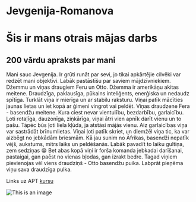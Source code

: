 # Jevgenija-Romanova
# Šis ir mans otrais mājas darbs
## 200 vārdu apraksts par mani
Mani sauc Jevgenija.
Ir grūti runāt par sevi, jo tikai apkārtējie cilvēki var redzēt mani objektīvi.
Labāk pastāstīšu par saviem mājdzīvniekiem.
Džemmu un viņas draugiem Feru un Otto.
Džemma ir amerikāņu akitas meitene. Draudzīga, paklausīga, pūkains inteliģents, enerģiska un nedaudz spītīga. Turklāt viņa ir mierīga un ar stabilu raksturu. Viņai patīk mācīties jaunas lietas un iet kopā ar ģimeni vingrot vai peldēt.
Viņas draudzene Fera  - basendžu meitene. Kura ciest nevar vientulību, bezdarbību, garlaicību. Ļoti rotaļīga, dauzonīga, ziņkārīga, viņai ātri vien apnīk darīt vienu un to pašu. Tāpēc būs ļoti liela kļūda, ja atstāsi mājās vienu. Aiz garlaicības viņa var sastrādāt brīnumlietas.
Viņai ļoti patīk skriet, un diemžēl viņa tic, ka var aizbēgt no jebkādām briesmām. Kā jau sunim no Āfrikas, basendži nepatīk vējš, aukstums, mitrs laiks un peldēšanās. Labāk pavadīt to laiku gultiņa, zem sedziņas 😁
Bet abas kopā viņi ir forša komanda jebkadai darīšanai, pastaigai, gan paēst no vienas bļodas, gan izrakt bedre.
Tagad viņiem pievienojas vēl viens draudziņš - Otto basendžu puika.
Labprāt pieņēma viņu sava draudzīga pulka.




Links uz APT [kursu](https://edu.lu.lv/course/index.php?categoryid=271)

![This is an image](https://picsum.photos/id/237/200/300)
